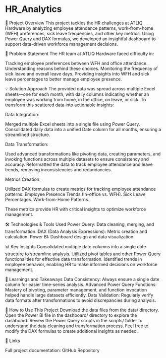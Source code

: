 # HR_Analytics

🚀 Project Overview
This project tackles the HR challenges at ATLIQ Hardware by analyzing employee attendance patterns, work-from-home (WFH) preferences, sick leave frequencies, and other key metrics. Using Power Query and DAX formulas, we developed an insightful dashboard to support data-driven workforce management decisions.

🎯 Problem Statement
The HR team at ATLIQ Hardware faced difficulty in:

Tracking employee preferences between WFH and office attendance.
Understanding reasons behind these choices.
Monitoring the frequency of sick leave and overall leave days.
Providing insights into WFH and sick leave percentages to better manage employee presence.

💡 Solution Approach
The provided data was spread across multiple Excel sheets—one for each month, with daily columns indicating whether an employee was working from home, in the office, on leave, or sick. To transform this scattered data into actionable insights:

Data Integration:

Merged multiple Excel sheets into a single file using Power Query.
Consolidated daily data into a unified Date column for all months, ensuring a streamlined structure.

Data Transformation:

Used advanced transformations like pivoting data, creating parameters, and invoking functions across multiple datasets to ensure consistency and accuracy.
Reformatted the data to track employee attendance and leave trends, removing inconsistencies and redundancies.

Metrics Creation:

Utilized DAX formulas to create metrics for tracking employee attendance patterns:
Employee Presence Trends (In-office vs. WFH).
Sick Leave Percentages.
Work-from-Home Patterns.

These metrics provide HR with critical insights to optimize workforce management.

🛠 Technologies & Tools Used
Power Query: Data cleaning, merging, and transformation.
DAX (Data Analysis Expressions): Metric creation and calculation.
Power BI: Dashboard design and data visualization.

📊 Key Insights
Consolidated multiple date columns into a single date structure to streamline analysis.
Utilized pivot tables and other Power Query functionalities for effective data transformation.
Identified trends in employee behavior, enabling HR to make informed decisions on workforce management.

📝 Learnings and Takeaways
Data Consistency: Always ensure a single date column for easier time-series analysis.
Advanced Power Query Functions: Mastery of pivoting, parameter management, and function invocation helped handle large datasets efficiently.
Data Validation: Regularly verify data formats after transformations to avoid discrepancies during analysis.


🚀 How to Use This Project
Download the data files from the data/ directory.
Open the Power BI file in the dashboard/ directory to explore the dashboard.
Review the Power Query scripts in the scripts/ folder to understand the data cleaning and transformation process.
Feel free to modify the DAX formulas to create additional insights as needed.

🔗 Links

Full project documentation: GitHub Repository

